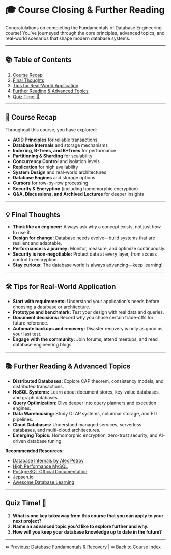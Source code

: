 # 🎓 Course Closing & Further Reading

Congratulations on completing the Fundamentals of Database Engineering course! You've journeyed through the core principles, advanced topics, and real-world scenarios that shape modern database systems.

---

## 📚 Table of Contents

1. [Course Recap](#course-recap)
2. [Final Thoughts](#final-thoughts)
3. [Tips for Real-World Application](#tips-for-real-world-application)
4. [Further Reading & Advanced Topics](#further-reading--advanced-topics)
5. [Quiz Time! 🧠](#quiz-time-)

---

## 🧭 Course Recap

Throughout this course, you have explored:
- **ACID Principles** for reliable transactions
- **Database Internals** and storage mechanisms
- **Indexing, B-Trees, and B+Trees** for performance
- **Partitioning & Sharding** for scalability
- **Concurrency Control** and isolation levels
- **Replication** for high availability
- **System Design** and real-world architectures
- **Database Engines** and storage options
- **Cursors** for row-by-row processing
- **Security & Encryption** (including homomorphic encryption)
- **Q&A, Discussions, and Archived Lectures** for deeper insights

---

## 💡 Final Thoughts

- **Think like an engineer:** Always ask *why* a concept exists, not just *how* to use it.
- **Design for change:** Database needs evolve—build systems that are resilient and adaptable.
- **Performance is a journey:** Monitor, measure, and optimize continuously.
- **Security is non-negotiable:** Protect data at every layer, from access control to encryption.
- **Stay curious:** The database world is always advancing—keep learning!

---

## 🛠️ Tips for Real-World Application

- **Start with requirements:** Understand your application's needs before choosing a database or architecture.
- **Prototype and benchmark:** Test your design with real data and queries.
- **Document decisions:** Record why you chose certain trade-offs for future reference.
- **Automate backups and recovery:** Disaster recovery is only as good as your last test.
- **Engage with the community:** Join forums, attend meetups, and read database engineering blogs.

---

## 📚 Further Reading & Advanced Topics

- **Distributed Databases:** Explore CAP theorem, consistency models, and distributed transactions.
- **NoSQL Systems:** Learn about document stores, key-value databases, and graph databases.
- **Query Optimization:** Dive deeper into query planners and execution engines.
- **Data Warehousing:** Study OLAP systems, columnar storage, and ETL pipelines.
- **Cloud Databases:** Understand managed services, serverless databases, and multi-cloud architectures.
- **Emerging Topics:** Homomorphic encryption, zero-trust security, and AI-driven database tuning.

**Recommended Resources:**
- [Database Internals by Alex Petrov](https://www.databass.dev/)
- [High Performance MySQL](https://www.oreilly.com/library/view/high-performance-mysql/9781449332471/)
- [PostgreSQL Official Documentation](https://www.postgresql.org/docs/)
- [Jepsen.io](https://jepsen.io/)
- [Awesome Database Learning](https://github.com/pingcap/awesome-database-learning)

---

## Quiz Time! 🧠

1. **What is one key takeaway from this course that you can apply to your next project?**
2. **Name an advanced topic you'd like to explore further and why.**
3. **How will you keep your database knowledge up to date in the future?**

---

[⬅️ Previous: Database Fundamentals & Recovery](17-database-fundamentals-and-recovery.md) | [⬅️ Back to Course Index](README.md) 